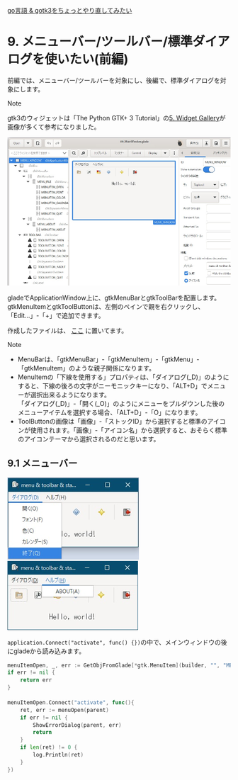 [go言語 & gotk3をちょっとやり直してみたい](../../README.md#go%E8%A8%80%E8%AA%9Egotk3%E3%82%92%E3%81%A1%E3%82%87%E3%81%A3%E3%81%A8%E3%82%84%E3%82%8A%E7%9B%B4%E3%81%97%E3%81%A6%E3%81%BF%E3%81%9F%E3%81%84)  

# 9. メニューバー/ツールバー/標準ダイアログを使いたい(前編)
前編では、メニューバー/ツールバーを対象にし、後編で、標準ダイアログを対象にします。  

> [!NOTE]  
> gtk3のウィジェットは「The Python GTK+ 3 Tutorial」の[5. Widget Gallery](https://python-gtk-3-tutorial.readthedocs.io/en/latest/gallery.html)が画像が多くて参考になりました。  

![](image/glade.jpg)  

gladeでApplicationWindow上に、gtkMenuBarとgtkToolBarを配置します。  
gtkMenuItemとgtkToolButtonは、左側のペインで親を右クリックし、「Edit...」-「+」で追加できます。  

作成したファイルは、
[ここ](glade/09_MainWindow.glade)
に置いてます。  

> [!NOTE]
> - MenuBarは、「gtkMenuBar」-「gtkMenuItem」-「gtkMenu」-「gtkMenuItem」のような親子関係になります。
> - MenuItemの「下線を使用する」プロパティは、「ダイアログ(_D)」のようにすると、下線の後ろの文字がニーモニックキーになり、「ALT+D」でメニューが選択出来るようになります。  
>   「ダイアログ(_D)」-「開く(_O)」のようにメニューをプルダウンした後のメニューアイテムを選択する場合、「ALT+D」-「O」になります。  
> - ToolButtonの画像は「画像」-「ストックID」から選択すると標準のアイコンが使用されます。「画像」-「アイコン名」から選択すると、おそらく標準のアイコンテーマから選択されるのだと思います。

## 9.1 メニューバー
![](image/menu.jpg) ![](image/menu2.jpg)  

`application.Connect("activate", func() {})`の中で、メインウィンドウの後にgladeから読み込みます。  

```go
menuItemOpen, _, err := GetObjFromGlade[*gtk.MenuItem](builder, "", "MENUITEM_OPEN")
if err != nil {
	return err
}

menuItemOpen.Connect("activate", func(){
	ret, err := menuOpen(parent)
	if err != nil {
		ShowErrorDialog(parent, err)
		return
	}
	if len(ret) != 0 {
		log.Println(ret)
	}
})
```

